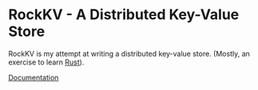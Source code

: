 # RockKV - A Distributed Key-Value Store

RockKV is my attempt at writing a distributed key-value store. (Mostly, an exercise to learn [Rust](https://www.rust-lang.org/)).

[Documentation](https://navin-mohan.github.io/rock-kv/)